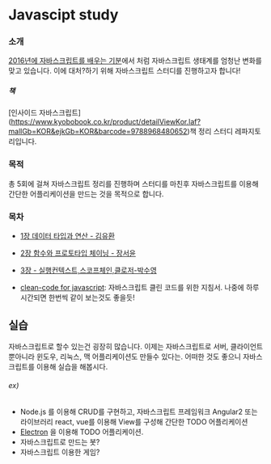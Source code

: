 # Javascipt study

### 소개 
[2016년에 자바스크립트를 배우는 기분](http://www.looah.com/article/view/2054)에서 처럼 자바스크립트 생태계를 엄청난 변화를 맞고 있습니다. 이에 대처?하기 위해 자바스크립트 스터디를 진행하고자 합니다!

##### 책
[인사이드 자바스크립트]
(https://www.kyobobook.co.kr/product/detailViewKor.laf?mallGb=KOR&ejkGb=KOR&barcode=9788968480652)책 정리 스터디 레파지토리입니다.


### 목적
총 5회에 걸쳐 자바스크립트 정리를 진행하며 스터디를 마친후 자바스크립트를 이용해 간단한 어플리케이션을 만드는 것을 목적으로 합니다.


### 목차

* [1장 데이터 타입과 연산 - 김유환](https://github.com/ll6668/yuhwan/wiki/JAVASCRIPT-%EB%8D%B0%EC%9D%B4%ED%84%B0-%ED%83%80%EC%9E%85%EA%B3%BC-%EC%97%B0%EC%82%B0%EC%9E%90)

* [2장 함수와 프로토타입 체이닝 - 장서윤](https://github.com/jangseoyoon/seoyoon/wiki/Chapter-04.-%ED%95%A8%EC%88%98%EC%99%80-%ED%94%84%EB%A1%9C%ED%86%A0%ED%83%80%EC%9E%85-%EC%B2%B4%EC%9D%B4%EB%8B%9D)

* [3장 - 실행컨텍스트,스코프체인,클로저-박수영](https://github.com/sooyoung32/TIL/blob/master/javascipt/execution_context.md)
 
* [clean-code for javascript](https://github.com/qkraudghgh/clean-code-javascript-ko): 자바스크립트 클린 코드를 위한 지침서. 나중에 하루 시간되면 한번씩 같이 보는것도 좋을듯!


## 실습
자바스크립트로 할수 있는건 굉장히 많습니다. 이제는 자바스크립트로 서버, 클라이언트 뿐아니라 윈도우, 리눅스, 맥 어플리케이션도 만들수 있다는. 어떠한 것도 좋으니 자바스크립트를 이용해 실습을 해봅시다.

###### ex)
* Node.js 를 이용해 CRUD를 구현하고, 자바스크립트 프레임워크 Angular2 또는 라이브러리 react, vue를 이용해 View를 구성해 간단한 TODO 어플리케이션
* [Electron](https://electron.atom.io/) 을 이용해 TODO 어플리케이션.
* 자바스크립트로 만드는 봇?
* 자바스크립트 이용한 게임?
